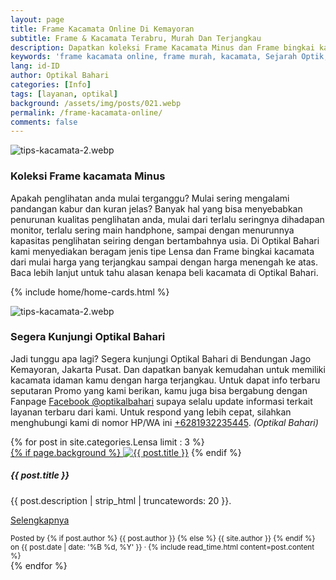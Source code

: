 ```yaml
---
layout: page
title: Frame Kacamata Online Di Kemayoran
subtitle: Frame & Kacamata Terabru, Murah Dan Terjangkau
description: Dapatkan koleksi Frame Kacamata Minus dan Frame bingkai kacamata, mulai harga murah sampai dengan harga menengah ke atas.
keywords: 'frame kacamata online, frame murah, kacamata, Sejarah Optik, Kemayoran, Bendungan Jago, Benjo'
lang: id-ID
author: Optikal Bahari
categories: [Info]
tags: [layanan, optikal]
background: /assets/img/posts/021.webp
permalink: /frame-kacamata-online/
comments: false
---
```


<div class="card-deck mb-3">
  <div class="card shadow p-3 mb-5 bg-white rounded">
  <img src="{{"/assets/img/posts/periksa-mata/periksa-mata-gratis-optikal-bahari-5.webp" | relative_url }}" class="card-img-top" alt="tips-kacamata-2.webp">
    <div class="card-body">
      <h3 class="card-title">Koleksi Frame kacamata Minus</h3>
      <p class="card-text text-left">Apakah penglihatan anda mulai terganggu? Mulai sering mengalami pandangan kabur dan kuran jelas? Banyak hal yang bisa menyebabkan penurunan kualitas penglihatan anda, mulai dari terlalu seringnya dihadapan monitor, terlalu sering main handphone, sampai dengan menurunnya kapasitas penglihatan seiring dengan bertambahnya usia. Di Optikal Bahari kami menyediakan beragam jenis tipe Lensa dan Frame bingkai kacamata dari mulai harga yang terjangkau sampai dengan harga menengah ke atas. Baca lebih lanjut untuk tahu alasan kenapa beli kacamata di Optikal Bahari.</p>
    </div>
   </div>
</div>

{% include home/home-cards.html %}

<div class="card-deck mb-3">
  <div class="card shadow p-3 mb-5 bg-white rounded">
		  <img src="{{"/assets/img/posts/periksa-mata/periksa-mata-gratis-optikal-bahari-9.webp" | relative_url }}" class="card-img-top" alt="tips-kacamata-2.webp">
    <div class="card-body">
      <h3 class="card-title">Segera Kunjungi Optikal Bahari</h3>
      <p class="card-text text-left">Jadi tunggu apa lagi? Segera kunjungi Optikal Bahari di Bendungan Jago Kemayoran, Jakarta Pusat. Dan dapatkan banyak kemudahan untuk memiliki kacamata idaman kamu dengan harga terjangkau. Untuk dapat info terbaru seputaran Promo yang kami berikan, kamu juga bisa bergabung dengan Fanpage
    <a href="https://www.facebook.com/optikalbahari" id="FBClick" title="Facebook Page Optikal Bahari" class="FacebookPage">Facebook @optikalbahari</a> supaya selalu update informasi terkait layanan terbaru dari kami. Untuk respond
    yang lebih cepat, silahkan menghubungi kami di nomor HP/WA ini <a href="https://api.whatsapp.com/send?phone=6281932235445&text=Hallo%2C+saya+butuh+informasi+lebih+lanjut+mengenai+Optikal+Bahari" id="WhatsAppClick" class="WhatsAppCall" title="Call WhatsApp">+6281932235445</a>.
    <em>(Optikal Bahari)</em></p>
	</div>
   </div>
</div>

<section id="posts-category">
    <div class="card-deck">
		{% for post in site.categories.Lensa limit : 3 %}
        <div class="card shadow p-3 mb-5 bg-white rounded">
            <a href="{{ post.url | prepend: site.baseurl | replace: '//', '/' }}">
                {% if page.background %}
                    <img src="{{ post.background | prepend: site.baseurl | replace: '//', '/' }}" class="card-img-top" alt="{{ post.title }}"></a>
                {% endif %}
            <div class="card-body">
                <h5 class="card-title">
                    {{ post.title }}
                </h5>
                <p class="card-text text-left">
                    {{ post.description | strip_html | truncatewords: 20 }}.
                </p>
                <p class="card-text text-left">
                    <a class="btn btn-primary rounded-pill" href="{{ post.url | prepend: site.baseurl | replace: '//', '/' }}">Selengkapnya</a>
                </p>
            </div>
            <div class="card-footer">
                <small class="text-muted">
                    Posted by {% if post.author %} {{ post.author }} {% else %} {{ site.author }} {% endif %} on
                    {{ post.date | date: '%B %d, %Y' }} &middot; {% include read_time.html content=post.content %}
                </small>
            </div>
        </div>
        {% endfor %}
    </div>
</section>
